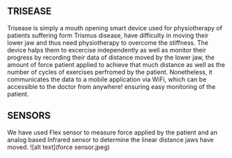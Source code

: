## TRISEASE
Trisease is simply a mouth opening smart device used for physiotherapy of patients suffering form Trismus disease, have difficulty in moving their lower jaw and thus need physiotherapy to overcome the stiffness.
The device halps them to excercise independently as well as monitor their progress by recording their data of distance moved by the lower jaw, the amount of force patient applied to achieve that much distance as well as 
the number of cycles of exercises perfromed by the patient.
Nonetheless, it communicates the data to a mobile application via WiFi, which can be accessible to the doctor from anywhere! ensuring easy monitoring of the patient.

## SENSORS
We have used Flex sensor to measure force applied by the patient and an analog based Infrared sensor to determine the linear distance jaws have moved.
![alt text](force sensor.jpeg)
